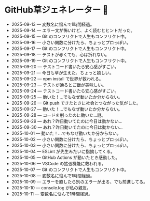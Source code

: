 # GitHub草ジェネレーター 🌱
- 2025-09-13 — 変数名に悩んで1時間経過。
- 2025-09-14 — エラー文が怖いけど、よく読むとヒントだった。
- 2025-09-15 — Git のコンフリクトで人生もコンフリクト中。
- 2025-09-16 — 小さい関数に分けたら、ちょっとプロっぽい。
- 2025-09-17 — Git のコンフリクトで人生もコンフリクト中。
- 2025-09-18 — テストが赤くても、心は折れない。
- 2025-09-19 — Git のコンフリクトで人生もコンフリクト中。
- 2025-09-20 — テストコード書いたら安心感がすごい。
- 2025-09-21 — 今日も草が生えた、ちょっと嬉しい。
- 2025-09-22 — npm install で世界が救われる。
- 2025-09-23 — テストが通るとご飯が美味しい。
- 2025-09-24 — テストコード書いたら安心感がすごい。
- 2025-09-25 — 動いた！…でもなぜ動いたか分からない。
- 2025-09-26 — Git push できたときに社会とつながった気がした。
- 2025-09-27 — 動いた！…でもなぜ動いたか分からない。
- 2025-09-28 — コードを削ったのに動いた…謎。
- 2025-09-29 — あれ？昨日動いてたのに今日は動かない…
- 2025-09-30 — あれ？昨日動いてたのに今日は動かない…
- 2025-10-01 — 動いた！…でもなぜ動いたか分からない。
- 2025-10-02 — 小さい関数に分けたら、ちょっとプロっぽい。
- 2025-10-03 — 小さい関数に分けたら、ちょっとプロっぽい。
- 2025-10-04 — ESLint が先生みたいに指摘してくる。
- 2025-10-05 — GitHub Actions が動いたとき感動した。
- 2025-10-06 — VSCode の拡張機能に救われる。
- 2025-10-07 — Git のコンフリクトで人生もコンフリクト中。
- 2025-10-08 — 変数名に悩んで1時間経過。
- 2025-10-09 — エラーを直したら別のエラーが出る、でも前進してる。
- 2025-10-10 — console.log が私の親友。
- 2025-10-11 — 変数名に悩んで1時間経過。
